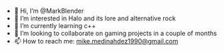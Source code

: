 - 👋 Hi, I’m @MarkBlender
- 👀 I’m interested in Halo and its lore and alternative rock
- 🌱 I’m currently learning c++
- 💞️ I’m looking to collaborate on gaming projects in a couple of months
- 📫 How to reach me: mike.medinahdez1990@gmail.com

<!---
MarkBlender/MarkBlender is a ✨ special ✨ repository because its `README.md` (this file) appears on your GitHub profile.
You can click the Preview link to take a look at your changes.
--->
